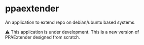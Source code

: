 # ppaextender
An application to extend repo on debian/ubuntu based systems.

⚠️ This application is under development. This is a new version of PPAExtender designed from scratch.
